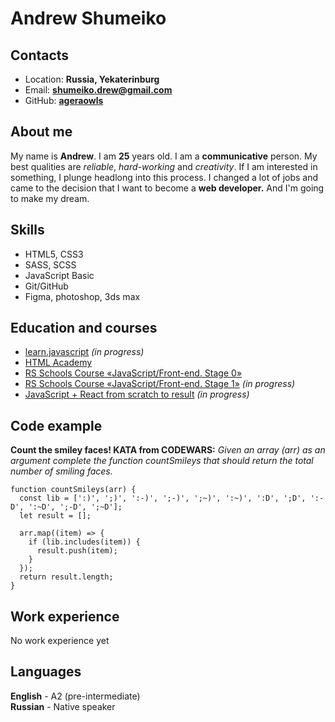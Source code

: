 # Andrew Shumeiko

## **Contacts**

- Location: **Russia, Yekaterinburg**
- Email: **shumeiko.drew@gmail.com**
- GitHub: **[ageraowls](https://github.com/Ageraowls)**

## **About me**

My name is **Andrew**. I am **25** years old. I am a **communicative** person. My best qualities are _reliable_, _hard-working_ and _creativity_. If I am interested in something, I plunge headlong into this process. I changed a lot of jobs and came to the decision that I want to become a **web developer.** And I'm going to make my dream.

## **Skills**

- HTML5, CSS3
- SASS, SCSS
- JavaScript Basic
- Git/GitHub
- Figma, photoshop, 3ds max

## **Education and courses**

- [learn.javascript](https://learn.javascript.ru/) _(in progress)_
- [HTML Academy](https://htmlacademy.ru/study)
- [RS Schools Course «JavaScript/Front-end. Stage 0»](https://rs.school/js-stage0/)
- [RS Schools Course «JavaScript/Front-end. Stage 1»](https://rs.school/js/) _(in progress)_
- [JavaScript + React from scratch to result](https://www.udemy.com/course/javascript_full/) _(in progress)_

## **Code example**

**Count the smiley faces! KATA from CODEWARS:** _Given an array (arr) as an argument complete the function countSmileys that should return the total number of smiling faces._

```
function countSmileys(arr) {
  const lib = [':)', ';)', ':-)', ';-)', ';~)', ':~)', ':D', ';D', ':-D', ':~D', ';-D', ';~D'];
  let result = [];

  arr.map((item) => {
    if (lib.includes(item)) {
      result.push(item);
    }
  });
  return result.length;
}
```

## **Work experience**

No work experience yet

## **Languages**

**English** - A2 (pre-intermediate)<br>
**Russian** - Native speaker
